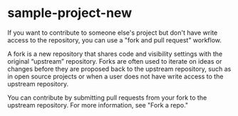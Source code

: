 # sample-project-new
If you want to contribute to someone else's project but don't have write access to the repository, you can use a "fork and pull request" workflow.

A fork is a new repository that shares code and visibility settings with the original “upstream” repository. Forks are often used to iterate on ideas or changes before they are proposed back to the upstream repository, such as in open source projects or when a user does not have write access to the upstream repository.

You can contribute by submitting pull requests from your fork to the upstream repository. For more information, see "Fork a repo."